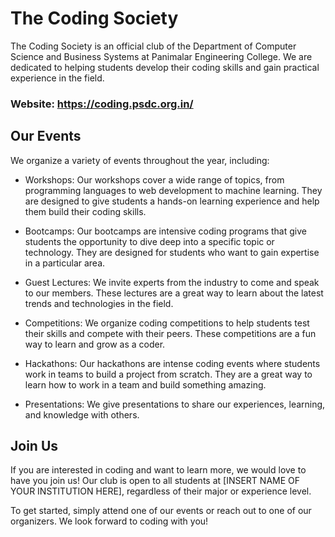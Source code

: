 # The Coding Society

The Coding Society is an official club of the Department of Computer Science and Business Systems at Panimalar Engineering College. We are dedicated to helping students develop their coding skills and gain practical experience in the field. 

### Website: https://coding.psdc.org.in/

## Our Events

We organize a variety of events throughout the year, including:

- Workshops: Our workshops cover a wide range of topics, from programming languages to web development to machine learning. They are designed to give students a hands-on learning experience and help them build their coding skills.

- Bootcamps: Our bootcamps are intensive coding programs that give students the opportunity to dive deep into a specific topic or technology. They are designed for students who want to gain expertise in a particular area.

- Guest Lectures: We invite experts from the industry to come and speak to our members. These lectures are a great way to learn about the latest trends and technologies in the field.

- Competitions: We organize coding competitions to help students test their skills and compete with their peers. These competitions are a fun way to learn and grow as a coder.

- Hackathons: Our hackathons are intense coding events where students work in teams to build a project from scratch. They are a great way to learn how to work in a team and build something amazing.

- Presentations: We give presentations to share our experiences, learning, and knowledge with others.

## Join Us

If you are interested in coding and want to learn more, we would love to have you join us! Our club is open to all students at [INSERT NAME OF YOUR INSTITUTION HERE], regardless of their major or experience level.

To get started, simply attend one of our events or reach out to one of our organizers. We look forward to coding with you!
